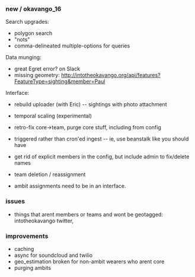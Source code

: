 ### new / okavango_16

Search upgrades:
- polygon search
- "nots"
- comma-delineated multiple-options for queries

Data munging:
- great Egret error? on Slack
- missing geometry: http://intotheokavango.org/api/features?FeatureType=sighting&member=Paul

Interface:
- rebuild uploader (with Eric) -- sightings with photo attachment
- temporal scaling (experimental)


- retro-fix core->team, purge core stuff, including from config
- triggered rather than cron'ed ingest -- ie, use beanstalk like you should have
- get rid of explicit members in the config, but include admin to fix/delete names
- team deletion / reassignment
- ambit assignments need to be in an interface.



### issues
- things that arent members or teams and wont be geotagged:
    intotheokavango twitter, 





### improvements
- caching
- async for soundcloud and twilio
- geo_estimation broken for non-ambit wearers who arent core
- purging ambits